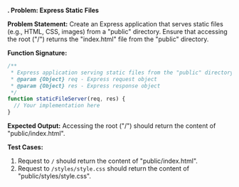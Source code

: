 **. Problem: Express Static Files**

**Problem Statement:**
Create an Express application that serves static files (e.g., HTML, CSS, images) from a "public" directory. Ensure that accessing the root ("/") returns the "index.html" file from the "public" directory.

**Function Signature:**
```javascript
/**
 * Express application serving static files from the "public" directory
 * @param {Object} req - Express request object
 * @param {Object} res - Express response object
 */
function staticFileServer(req, res) {
  // Your implementation here
}
```

**Expected Output:**
Accessing the root ("/") should return the content of "public/index.html".

**Test Cases:**
1. Request to `/` should return the content of "public/index.html".
2. Request to `/styles/style.css` should return the content of "public/styles/style.css".